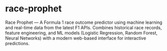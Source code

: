 # race-prophet
Race Prophet — A Formula 1 race outcome predictor using machine learning and real-time data from the latest F1 APIs. Combines historical race records, feature engineering, and ML models (Logistic Regression, Random Forest, Neural Networks) with a modern web-based interface for interactive predictions.
